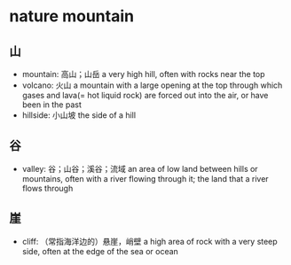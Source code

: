 # nature mountain

## 山

- mountain: 高山；山岳 a very high hill, often with rocks near the top
- volcano: 火山 a mountain with a large opening at the top through which gases and lava(= hot liquid rock) are forced out into the air, or have been in the past
- hillside: 小山坡 the side of a hill

## 谷

- valley: 谷；山谷；溪谷；流域 an area of low land between hills or mountains, often with a river flowing through it; the land that a river flows through

## 崖

- cliff: （常指海洋边的）悬崖，峭壁 a high area of rock with a very steep side, often at the edge of the sea or ocean
